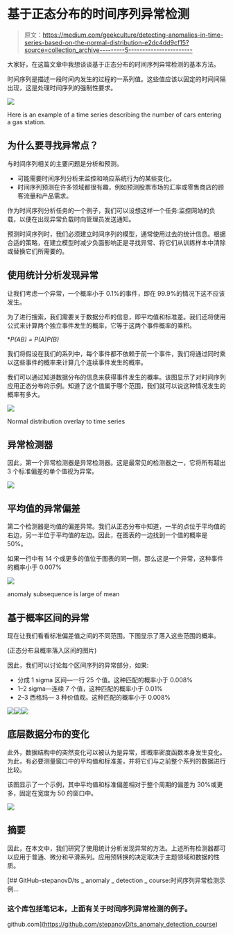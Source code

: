 # 基于正态分布的时间序列异常检测

> 原文：<https://medium.com/geekculture/detecting-anomalies-in-time-series-based-on-the-normal-distribution-e2dc4dd9cf15?source=collection_archive---------5----------------------->

大家好，在这篇文章中我想谈谈基于正态分布的时间序列异常检测的基本方法。

时间序列是描述一段时间内发生的过程的一系列值。这些值应该以固定的时间间隔出现，这是处理时间序列的强制性要求。

![](img/2ef3ba6f809307ab1658eafc82a2192a.png)

Here is an example of a time series describing the number of cars entering a gas station.

## 为什么要寻找异常点？

与时间序列相关的主要问题是分析和预测。

*   可能需要时间序列分析来监控和响应系统行为的某些变化。
*   时间序列预测在许多领域都很有趣，例如预测股票市场的汇率或零售商店的顾客流量和产品需求。

作为时间序列分析任务的一个例子，我们可以设想这样一个任务:监控网站的负载，以便在出现异常负载时向管理员发送通知。

预测时间序列时，我们必须建立时间序列的模型，通常使用过去的统计信息。根据合适的策略，在建立模型时减少负面影响正是寻找异常、将它们从训练样本中清除或替换它们所需要的。

## 使用统计分析发现异常

让我们考虑一个异常，一个概率小于 0.1%的事件，即在 99.9%的情况下这不应该发生。

为了进行搜索，我们需要关于数据分布的信息，即平均值和标准差。我们还将使用公式来计算两个独立事件发生的概率，它等于这两个事件概率的乘积。

**P(AB) = P(A)*P(B)**

我们将假设在我们的系列中，每个事件都不依赖于前一个事件，我们将通过同时乘以这些事件的概率来计算几个连续事件发生的概率。

我们可以通过知道数据分布的信息来获得事件发生的概率。该图显示了对时间序列应用正态分布的示例。知道了这个值属于哪个范围，我们就可以说这种情况发生的概率有多大。

![](img/831b5e284cb3c5f7dd110cdfde897e26.png)

Normal distribution overlay to time series

## 异常检测器

因此，第一个异常检测器是异常检测器。这是最常见的检测器之一，它将所有超出 3 个标准偏差的单个值视为异常。

![](img/6e3ff6fc1addbc43221b1846bbe70ec4.png)

## 平均值的异常偏差

第二个检测器是均值的偏差异常。我们从正态分布中知道，一半的点位于平均值的右边，另一半位于平均值的左边。因此，在图表的一边找到一个值的概率是 50%。

如果一行中有 14 个或更多的值位于图表的同一侧，那么这是一个异常，这种事件的概率小于 0.007%

![](img/fbe8035c30bd51bc586de9ced42f0fb8.png)

anomaly subsequence is large of mean

## 基于概率区间的异常

现在让我们看看标准偏差值之间的不同范围。下图显示了落入这些范围的概率。

(正态分布且概率落入区间的图片)

因此，我们可以讨论每个区间序列的异常部分，如果:

*   分成 1 sigma 区间—一行 25 个值。这种匹配的概率小于 0.008%
*   1–2 sigma—连续 7 个值，这种匹配的概率小于 0.01%
*   2–3 西格玛— 3 种价值观。这种匹配的概率小于 0.008%

![](img/dbca71a54cf2ef9047babb4cf8e97cd5.png)![](img/a8f10ffdd69514604c23241c93c89b20.png)![](img/5b18248ae2da5621426e6eab18895b8b.png)

## 底层数据分布的变化

此外，数据结构中的突然变化可以被认为是异常，即概率密度函数本身发生变化。为此，有必要测量窗口中的平均值和标准差，并将它们与之前整个系列的数据进行比较。

该图显示了一个示例，其中平均值和标准偏差相对于整个周期的偏差为 30%或更多，固定在宽度为 50 的窗口中。

![](img/2f5bb19c4293bd0f62517dd09a1d93ad.png)

## 摘要

因此，在本文中，我们研究了使用统计分析发现异常的方法。上述所有检测器都可以应用于普通、微分和平滑系列。应用预转换的决定取决于主题领域和数据的性质。

[](https://github.com/stepanovD/ts_anomaly_detection_course) [## GitHub-stepanovD/ts _ anomaly _ detection _ course:时间序列异常检测示例…

### 这个库包括笔记本，上面有关于时间序列异常检测的例子。

github.com](https://github.com/stepanovD/ts_anomaly_detection_course)